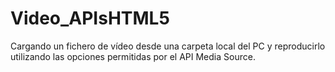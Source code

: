 # Video_APIsHTML5
 Cargando un fichero de vídeo desde una carpeta local del PC y reproducirlo utilizando las opciones permitidas por el API Media Source.
